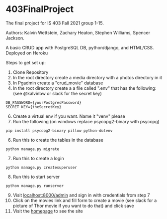 # 403FinalProject
The final project for IS 403 Fall 2021 group 1-15. 

Authors: Kalvin Wettstein, Zachary Heaton, Stephen Williams, Spencer Jackson.

A basic CRUD app with PostgreSQL DB, python/django, and HTML/CSS. Deployed on Heroku

Steps to get set up:

1. Clone Repository
2. In the root directory create a media directory with a photos directory in it
3. In Pgadmin create a "crud_movie" database
4. In the root directory create a a file called ".env" that has the following: (see @kalvinbw or slack for the secret key)
```
DB_PASSWORD={yourPostgresPassword}
SECRET_KEY={theSecretKey}
```
6. Create a virtual env if you want. Name it "venv" please
5. Run the following (on windows replace psycopg2-binary with psycopg)
```
pip install psycopg2-binary pillow python-dotenv
```
6. Run this to create the tables in the database
```
python manage.py migrate
```
7. Run this to create a login
```
python manage.py createsuperuser
```
8. Run this to start server
```
python manage.py runserver
```
9. Visit [localhost:8000/admin](localhost:8000/admin) and sign in with credentials from step 7
9. Click on the movies link and fill form to create a movie (see slack for a picture of Thor movie if you want to do that) and click save
10. Visit the [homepage](localhost:8000) to see the site
